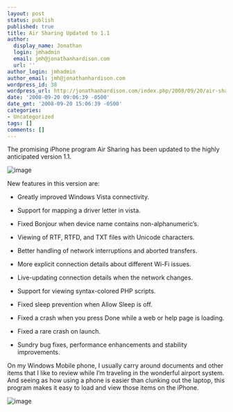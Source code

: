 ```yaml
---
layout: post
status: publish
published: true
title: Air Sharing Updated to 1.1
author:
  display_name: Jonathan
  login: jmhadmin
  email: jmh@jonathanhardison.com
  url: ''
author_login: jmhadmin
author_email: jmh@jonathanhardison.com
wordpress_id: 38
wordpress_url: http://jonathanhardison.com/index.php/2008/09/20/air-sharing-updated-to-11/
date: '2008-09-20 09:06:39 -0500'
date_gmt: '2008-09-20 15:06:39 -0500'
categories:
- Uncategorized
tags: []
comments: []
---
```

The promising iPhone program Air Sharing has been updated to the highly anticipated version 1.1.

![image]({{site.base}}/imagecontent/2008/09/image3.png)

New features in this version are:

  * Greatly improved Windows Vista connectivity.

  * Support for mapping a driver letter in vista.

  * Fixed Bonjour when device name contains non-alphanumeric’s.

  * Viewing of RTF, RTFD, and TXT files with Unicode characters.

  * Better handling of network interruptions and aborted transfers.

  * More explicit connection details about different Wi-Fi issues.

  * Live-updating connection details when the network changes.

  * Support for viewing syntax-colored PHP scripts.

  * Fixed sleep prevention when Allow Sleep is off.

  * Fixed a crash when you press Done while a web or help page is loading.

  * Fixed a rare crash on launch.

  * Sundry bug fixes, performance enhancements and stability improvements.


On my Windows Mobile phone, I usually carry around documents and other items that I like to review while I’m traveling in the wonderful airport system. And seeing as how using a phone is easier than clunking out the laptop, this program makes it easy to load and view those items on the iPhone.

![image]({{site.base}}/imagecontent/2008/09/image4.png)
